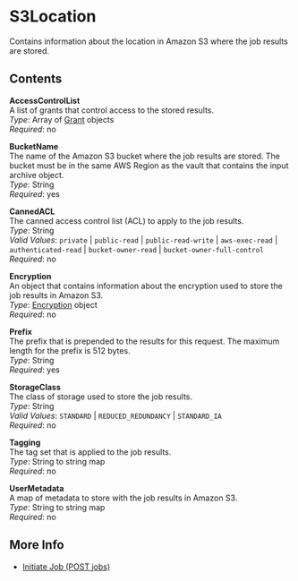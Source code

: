 # S3Location<a name="api-S3Location"></a>

 Contains information about the location in Amazon S3 where the job results are stored\.

## Contents<a name="api-S3Location-contents"></a>

**AccessControlList**  
A list of grants that control access to the stored results\.  
*Type*: Array of [Grant](api-Grant.md) objects  
*Required*: no

**BucketName**  
The name of the Amazon S3 bucket where the job results are stored\. The bucket must be in the same AWS Region as the vault that contains the input archive object\.  
*Type*: String  
*Required*: yes

**CannedACL**  
The canned access control list \(ACL\) to apply to the job results\.  
*Type*: String  
*Valid Values*: `private` \| `public-read` \| `public-read-write` \| `aws-exec-read` \| `authenticated-read` \| `bucket-owner-read` \| `bucket-owner-full-control`  
*Required*: no

**Encryption**  
An object that contains information about the encryption used to store the job results in Amazon S3\.  
*Type*: [Encryption](api-Encryption.md) object  
*Required*: no

**Prefix**  
The prefix that is prepended to the results for this request\. The maximum length for the prefix is 512 bytes\.  
*Type*: String  
*Required*: yes

**StorageClass**  
The class of storage used to store the job results\.  
*Type*: String  
*Valid Values*: `STANDARD` \| `REDUCED_REDUNDANCY` \| `STANDARD_IA`  
*Required*: no

**Tagging**  
The tag set that is applied to the job results\.  
*Type*: String to string map  
*Required*: no

**UserMetadata**  
A map  of metadata to store with the job results in Amazon S3\.  
*Type*: String to string map  
*Required*: no

## More Info<a name="more-info-api-S3Location"></a>

 
+ [Initiate Job \(POST jobs\)](api-initiate-job-post.md)